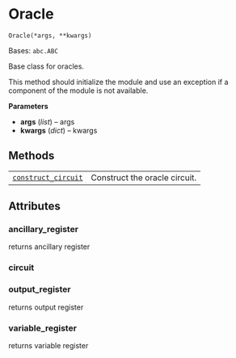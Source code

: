 # Oracle

<span id="undefined" />

`Oracle(*args, **kwargs)`

Bases: `abc.ABC`

Base class for oracles.

This method should initialize the module and use an exception if a component of the module is not available.

**Parameters**

*   **args** (*list*) – args
*   **kwargs** (*dict*) – kwargs

## Methods

|                                                                                                                                                                                                  |                               |
| ------------------------------------------------------------------------------------------------------------------------------------------------------------------------------------------------ | ----------------------------- |
| [`construct_circuit`](qiskit.aqua.components.oracles.Oracle.construct_circuit#qiskit.aqua.components.oracles.Oracle.construct_circuit "qiskit.aqua.components.oracles.Oracle.construct_circuit") | Construct the oracle circuit. |

## Attributes

<span id="undefined" />

### ancillary\_register

returns ancillary register

<span id="undefined" />

### circuit

<span id="undefined" />

### output\_register

returns output register

<span id="undefined" />

### variable\_register

returns variable register
